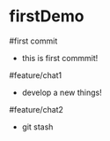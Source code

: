 # firstDemo

#first commit 

 - this is first commmit!

#feature/chat1

 - develop a new things!

#feature/chat2
 - git stash
